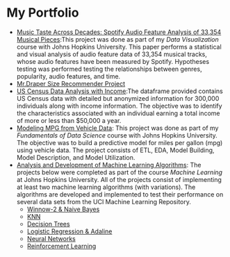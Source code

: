 # My Portfolio

* [Music Taste Across Decades: Spotify Audio Feature Analysis of 33,354 Musical Pieces](https://github.com/chriskh93/my-portfolio/tree/main/Music%20Taste%20Across%20Decades):This project was done as part of my *Data Visualization* course with Johns Hopkins University. This paper performs a statistical and visual analysis of audio feature data of 33,354 musical tracks, whose audio features have been measured by Spotify. Hypotheses testing was performed testing the relationships between genres, popularity, audio features, and time. 
* [Mr.Draper Size Recommender Project](https://github.com/chriskh93/my-portfolio/tree/main/Mr.Draper%20Size%20Recommender%20Project)
* [US Census Data Analysis with Income](https://github.com/chriskh93/my-portfolio/tree/main/US%20Census%20Data%20Analysis):The dataframe provided contains US Census data with detailed but anonymized information for 300,000 individuals along with income information. The objective was to identify the characteristics associated with an individual earning a total income of more or less than $50,000 a year.
* [Modeling MPG from Vehicle Data](https://github.com/chriskh93/my-portfolio/blob/main/MPG%20Modeling/Mpg_modeling.ipynb): This project was done as part of my *Fundamentals of Data Science* course with Johns Hopkins University. The objective was to build a predictive model for miles per gallon (mpg) using vehicle data. The project consists of ETL, EDA, Model Building, Model Description, and Model Utilization.
* [Analysis and Development of Machine Learning Algorithms](https://github.com/chriskh93/my-portfolio/tree/main/Analysis%20and%20Development%20of%20Machine%20Learning%20Algorithms): The projects below were completed as part of the course *Machine Learning* at Johns Hopkins University. All of the projects consist of implementing at least two machine learning algorithms (with variations). The algorithms are developed and implemented to test their performance on several data sets from the UCI Machine Learning Repository.
  * [Winnow-2 & Naive Bayes](https://github.com/chriskh93/my-portfolio/tree/main/Analysis%20and%20Development%20of%20Machine%20Learning%20Algorithms/Winnow-2%20%26%20Naive%20Bayes)
  * [KNN](https://github.com/chriskh93/my-portfolio/tree/main/Analysis%20and%20Development%20of%20Machine%20Learning%20Algorithms/KNN)
  * [Decision Trees](https://github.com/chriskh93/my-portfolio/tree/main/Analysis%20and%20Development%20of%20Machine%20Learning%20Algorithms/Decision%20Trees)
  * [Logistic Regression & Adaline](https://github.com/chriskh93/my-portfolio/tree/main/Analysis%20and%20Development%20of%20Machine%20Learning%20Algorithms/Logistic%20Regression%20%26%20Adaline)
  * [Neural Networks](https://github.com/chriskh93/my-portfolio/tree/main/Analysis%20and%20Development%20of%20Machine%20Learning%20Algorithms/Neural%20Networks)
  * [Reinforcement Learning](https://github.com/chriskh93/my-portfolio/tree/main/Analysis%20and%20Development%20of%20Machine%20Learning%20Algorithms/Reinforcement%20Learning)

